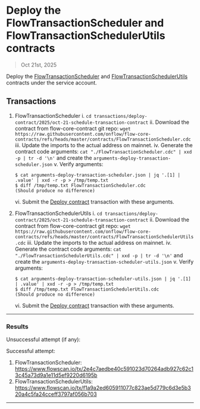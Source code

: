 # Deploy the FlowTransactionScheduler and FlowTransactionSchedulerUtils contracts

> Oct 21st, 2025

Deploy the [FlowTransactionScheduler](https://github.com/onflow/flow-core-contracts/blob/master/contracts/FlowTransactionScheduler.cdc) and [FlowTransactionSchedulerUtils](https://github.com/onflow/flow-core-contracts/blob/master/contracts/FlowTransactionSchedulerUtils.cdc) contracts under the service account.

## Transactions
1. FlowTransactionScheduler
   i. `cd transactions/deploy-contract/2025/oct-21-schedule-transaction-contract`
   ii. Download the contract from flow-core-contract git repo: `wget https://raw.githubusercontent.com/onflow/flow-core-contracts/refs/heads/master/contracts/FlowTransactionScheduler.cdc`
   iii. Update the imports to the actual address on mainnet.
   iv. Generate the contract code arguments: `cat "./FlowTransactionScheduler.cdc" | xxd -p | tr -d '\n'` and create the `arguments-deploy-transaction-scheduler.json`
   v. Verify arguments:
   ```
   $ cat arguments-deploy-transaction-scheduler.json | jq '.[1] | .value' | xxd -r -p > /tmp/temp.txt
   $ diff /tmp/temp.txt FlowTransactionScheduler.cdc
   (Should produce no difference)
   ```
   vi. Submit the [Deploy contract](../../../../templates/deploy_contract.cdc) transaction with these arguments.

2. FlowTransactionSchedulerUtils
   i. `cd transactions/deploy-contract/2025/oct-21-schedule-transaction-contract`
   ii. Download the contract from flow-core-contract git repo: `wget https://raw.githubusercontent.com/onflow/flow-core-contracts/refs/heads/master/contracts/FlowTransactionSchedulerUtils.cdc`
   iii. Update the imports to the actual address on mainnet.
   iv. Generate the contract code arguments: `cat "./FlowTransactionSchedulerUtils.cdc" | xxd -p | tr -d '\n'` and create the `arguments-deploy-transaction-scheduler-utils.json`
   v. Verify arguments:
   ```
   $ cat arguments-deploy-transaction-scheduler-utils.json | jq '.[1] | .value' | xxd -r -p > /tmp/temp.txt
   $ diff /tmp/temp.txt FlowTransactionSchedulerUtils.cdc
   (Should produce no difference)
   ```
   vi. Submit the [Deploy contract](../../../../templates/deploy_contract.cdc) transaction with these arguments.

___

### Results

Unsuccessful attempt (if any):

Successful attempt:

1. FlowTransactionScheduler: https://www.flowscan.io/tx/2e4c7aedbe40c591023d70264adb927c62c13c45a73d9a1e11d5ef9220d6195b
2. FlowTransactionSchedulerUtils: https://www.flowscan.io/tx/f1a9a2ed605911077c823ae5d779c6d3e5b320a4c5fa24cceff3797af056b703

___

